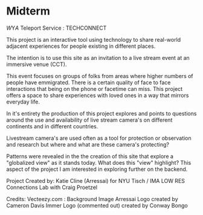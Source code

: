 # Midterm
*W*Y*A* Teleport Service : TECHCONNECT

This project is an interactive tool using technology to share real-world adjacent experiences for people existing in different places. 

The intention is to use this site as an invitation to a live stream event at an immersive venue (CCT). 

This event focuses on groups of folks from areas where higher numbers of people have emmigrated. 
There is a certain quality of face to face interactions that being on the phone or facetime can miss. 
This project offers a space to share experiences with loved ones in a way that mirrors everyday life. 

In it's entirety the production of this project explores and points to questions around the use and availability of live stream camera's on different continents and in different countries.

Livestream camera's are used often as a tool for protection or observation and research but where and what are these camera's protecting? 

Patterns were revealed in the the creation of this site that explore a "globalized view" as it stands today. What does this "view" highlight? This aspect of the project I am interested in exploring further on the backend.

Project Created by:
Katie Cline (Arressai)
for NYU Tisch / IMA LOW RES 
Connections Lab with Craig Proetzel

Credits:
Vecteezy.com : Background Image
Arressai Logo created by Cameron Davis
Immer Logo (commented out) created by Conway Bongo

